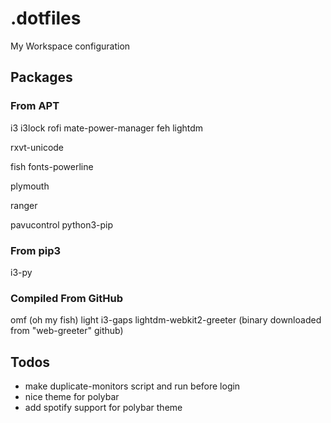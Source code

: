 # .dotfiles
My Workspace configuration

## Packages

### From APT
i3
i3lock
rofi
mate-power-manager
feh
lightdm

rxvt-unicode

fish
fonts-powerline

plymouth

ranger

pavucontrol
python3-pip


### From pip3
i3-py


### Compiled From GitHub
omf (oh my fish)
light
i3-gaps
lightdm-webkit2-greeter (binary downloaded from "web-greeter" github)

## Todos

* make duplicate-monitors script and run before login
* nice theme for polybar
* add spotify support for polybar theme



